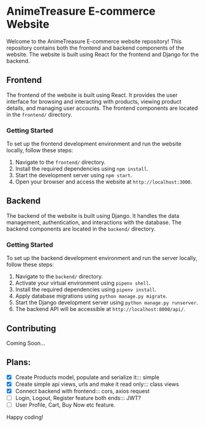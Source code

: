 # AnimeTreasure E-commerce Website

Welcome to the AnimeTreasure E-commerce website repository! This repository contains both the frontend and backend components of the website. The website is built using React for the frontend and Django for the backend.

## Frontend

The frontend of the website is built using React. It provides the user interface for browsing and interacting with products, viewing product details, and managing user accounts. The frontend components are located in the `frontend/` directory.

### Getting Started

To set up the frontend development environment and run the website locally, follow these steps:

1. Navigate to the `frontend/` directory.
2. Install the required dependencies using `npm install`.
3. Start the development server using `npm start`.
4. Open your browser and access the website at `http://localhost:3000`.

## Backend

The backend of the website is built using Django. It handles the data management, authentication, and interactions with the database. The backend components are located in the `backend/` directory.

### Getting Started

To set up the backend development environment and run the server locally, follow these steps:

1. Navigate to the `backend/` directory.
2. Activate your virtual environment using `pipenv shell`.
3. Install the required dependencies using `pipenv install`.
4. Apply database migrations using `python manage.py migrate`.
5. Start the Django development server using `python manage.py runserver`.
6. The backend API will be accessible at `http://localhost:8000/api/`.

## Contributing

Coming Soon...

## Plans:

- [x] Create Products model, populate and serialize it::: simple
- [x] Create simple api views, urls and make it read only::: class views
- [x] Connect backend with frontend::: cors, axios request
- [ ] Login, Logout, Register feature both ends::: JWT?
- [ ] User Profile, Cart, Buy Now etc feature.

Happy coding!
